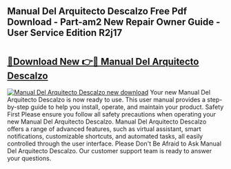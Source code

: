 ## Manual Del Arquitecto Descalzo Free Pdf Download - Part-am2 New Repair Owner Guide - User Service Edition R2j17

# <h2><a href="http://cf21130.oget.top/?id=Manual+Del+Arquitecto+Descalzo">🔗Download New 👉🔴 Manual Del Arquitecto Descalzo</a></h2>

[![Manual Del Arquitecto Descalzo new download](https://i.imgur.com/5g1atiW.png)](http://cf21130.oget.top/?id=Manual+Del+Arquitecto+Descalzo)
Your new Manual Del Arquitecto Descalzo is now ready to use. This user manual provides a step-by-step guide to help you install, operate, and maintain your product. Safety First Please ensure you follow all safety precautions when operating your new Manual Del Arquitecto Descalzo. Manual Del Arquitecto Descalzo offers a range of advanced features, such as virtual assistant, smart notifications, customizable shortcuts, and automated tasks, all easily controlled through the user interface. Please Don't Be Afraid to Ask Manual Del Arquitecto Descalzo. Our customer support team is ready to answer your questions.
